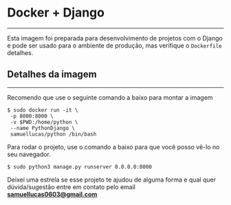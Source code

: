 # Docker + Django
---

Esta imagem foi preparada para desenvolvimento de projetos com o Django e pode ser usado para o ambiente de produção, mas verifique o ```Dockerfile``` detalhes.

## Detalhes da imagem 
---
Recomendo que use o seguinte comando a baixo para montar a imagem 

```
$ sudo docker run -it \
 -p 8000:8000 \
 -v $PWD:/home/python \
 --name PythonDjango \
 samuellucas/python /bin/bash
```

Para rodar o projeto, use o comando a baixo para que você posso vê-lo no seu navegador.

```
$ sudo python3 manage.py runserver 0.0.0.0:8000
```

Deixei uma estrela se esse projeto te ajudou de alguma forma e qual quer dúvida/sugestão entre em contato pelo email **samuellucas0603@gmail.com**
